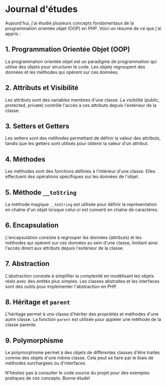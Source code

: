 # Journal d'études 

Aujourd'hui, j'ai étudié plusieurs concepts fondamentaux de la programmation orientée objet (OOP) en PHP. Voici un résumé de ce que j'ai appris :

## 1. Programmation Orientée Objet (OOP)

La programmation orientée objet est un paradigme de programmation qui utilise des objets pour structurer le code. Les objets regroupent des données et les méthodes qui opèrent sur ces données.

## 2. Attributs et Visibilité

Les attributs sont des variables membres d'une classe. La visibilité (public, protected, private) contrôle l'accès à ces attributs depuis l'extérieur de la classe.

## 3. Setters et Getters

Les setters sont des méthodes permettant de définir la valeur des attributs, tandis que les getters sont utilisés pour obtenir la valeur d'un attribut.

## 4. Méthodes

Les méthodes sont des fonctions définies à l'intérieur d'une classe. Elles effectuent des opérations spécifiques sur les données de l'objet.

## 5. Méthode `__toString`

La méthode magique `__toString` est utilisée pour définir la représentation en chaîne d'un objet lorsque celui-ci est converti en chaîne de caractères.

## 6. Encapsulation

L'encapsulation consiste à regrouper les données (attributs) et les méthodes qui opèrent sur ces données au sein d'une classe, limitant ainsi l'accès direct aux attributs depuis l'extérieur de la classe.

## 7. Abstraction

L'abstraction consiste à simplifier la complexité en modélisant les objets réels avec des entités plus simples. Les classes abstraites et les interfaces sont des outils pour implémenter l'abstraction en PHP.

## 8. Héritage et `parent`

L'héritage permet à une classe d'hériter des propriétés et méthodes d'une autre classe. La fonction `parent` est utilisée pour appeler une méthode de la classe parente.

## 9. Polymorphisme

Le polymorphisme permet à des objets de différentes classes d'être traités comme des objets d'une même classe. Cela peut se faire par le biais de méthodes surchargées ou d'interfaces.

N'hésitez pas à consulter le code source du projet pour des exemples pratiques de ces concepts. Bonne étude!
